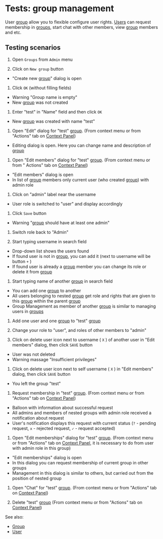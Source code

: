 <!-- TITLE: Tests: Group management -->
<!-- SUBTITLE: -->

# Tests: group management

User [group](../govern/group.md) allow you to flexible configure user rights. [Users](user.md) can request membership
in [groups](../govern/group.md), start chat with other members, view [group](../govern/group.md) members and etc.

## Testing scenarios

1. Open ```Groups``` from ```Admin``` menu

1. Click on ```New group``` button

* "Create new [group](../govern/group.md)" dialog is open

1. Click ```OK``` (without filling fields)

* Warning "Group name is empty"
* New [group](../govern/group.md) was not created

1. Enter "test" in "Name" field and then click ```OK```

* New [group](../govern/group.md) was created with name "test"

1. Open "Edit" dialog for "test" [group](../govern/group.md). (From context menu or from "Actions"
   tab on [Context Panel](../datagrok/navigation.md#context-panel))

* Editing dialog is open. Here you can change name and description of [group](../govern/group.md)

1. Open "Edit members" dialog for "test" [group](../govern/group.md). (From context menu or from "
   Actions" tab on [Context Panel](../datagrok/navigation.md#context-panel))

* "Edit members" dialog is open
* In list of [group](../govern/group.md) members only current user (who created [group](../govern/group.md)) with admin
  role

1. Click on "admin" label near the username

* User role is switched to "user" and display accordingly

1. Click ```Save``` button

* Warning "[group](../govern/group.md) should have at least one admin"

1. Switch role back to "Admin"

1. Start typing username in search field

* Drop-down list shows the users found
* If found user is not in [group](group.md), you can add it (next to username will be button ```+``` )
* If found user is already a [group](group.md) member you can change its role or delete it from [group](group.md)

1. Start typing name of another [group](group.md) in search field

* You can add one [group](group.md) to another
* All users belonging to nested [group](group.md) get role and rights that are given to this
  [group](group.md) within the parent [group](group.md)
* Group Management as member of another [group](group.md) is similar to managing users in [groups](group.md)

1. Add one user and one [group](group.md) to "test" [group](group.md)

1. Change your role to "user", and roles of other members to "admin"

1. Click on delete user icon next to username ( ```X``` ) of another user in "Edit members" dialog, then
   click ```SAVE``` button

* User was not deleted
* Warning massage "Insufficient privileges"

1. Click on delete user icon next to self username ( ```X``` ) in "Edit members" dialog, then click ```SAVE``` button

* You left the group "test"

1. Request membership in "test" [group](group.md). (From context menu or from "Actions" tab
   on [Context Panel](../datagrok/navigation.md#context-panel))

* Balloon with information about successful request
* All admins and members of nested groups with admin role received a notification about request
* User's notification displays this request with current status (```?``` - pending request, ```x``` - rejected
  request, ```✓``` - request accepted)

1. Open "Edit memberships" dialog for "test" [group](group.md). (From context menu or from "Actions"
   tab on [Context Panel](../datagrok/navigation.md#context-panel), it is necessary to do from user with admin role in
   this group)

* "Edit memberships" dialog is open
* In this dialog you can request membership of current group in other groups
* Management in this dialog is similar to others, but carried out from the position of nested group

1. Open "Chat" for "test" [group](group.md). (From context menu or from "Actions" tab
   on [Context Panel](../datagrok/navigation.md#context-panel))

1. Delete "test" [group](group.md) (From context menu or from "Actions" tab
   on [Context Panel](../datagrok/navigation.md#context-panel))

See also:

* [Group](group.md)
* [User](user.md)
